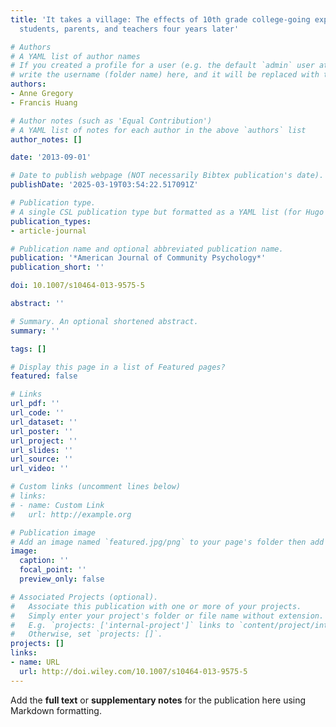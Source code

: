 ```yaml
---
title: 'It takes a village: The effects of 10th grade college-going expectations of
  students, parents, and teachers four years later'

# Authors
# A YAML list of author names
# If you created a profile for a user (e.g. the default `admin` user at `content/authors/admin/`), 
# write the username (folder name) here, and it will be replaced with their full name and linked to their profile.
authors:
- Anne Gregory
- Francis Huang

# Author notes (such as 'Equal Contribution')
# A YAML list of notes for each author in the above `authors` list
author_notes: []

date: '2013-09-01'

# Date to publish webpage (NOT necessarily Bibtex publication's date).
publishDate: '2025-03-19T03:54:22.517091Z'

# Publication type.
# A single CSL publication type but formatted as a YAML list (for Hugo requirements).
publication_types:
- article-journal

# Publication name and optional abbreviated publication name.
publication: '*American Journal of Community Psychology*'
publication_short: ''

doi: 10.1007/s10464-013-9575-5

abstract: ''

# Summary. An optional shortened abstract.
summary: ''

tags: []

# Display this page in a list of Featured pages?
featured: false

# Links
url_pdf: ''
url_code: ''
url_dataset: ''
url_poster: ''
url_project: ''
url_slides: ''
url_source: ''
url_video: ''

# Custom links (uncomment lines below)
# links:
# - name: Custom Link
#   url: http://example.org

# Publication image
# Add an image named `featured.jpg/png` to your page's folder then add a caption below.
image:
  caption: ''
  focal_point: ''
  preview_only: false

# Associated Projects (optional).
#   Associate this publication with one or more of your projects.
#   Simply enter your project's folder or file name without extension.
#   E.g. `projects: ['internal-project']` links to `content/project/internal-project/index.md`.
#   Otherwise, set `projects: []`.
projects: []
links:
- name: URL
  url: http://doi.wiley.com/10.1007/s10464-013-9575-5
---
```


Add the **full text** or **supplementary notes** for the publication here using Markdown formatting.
